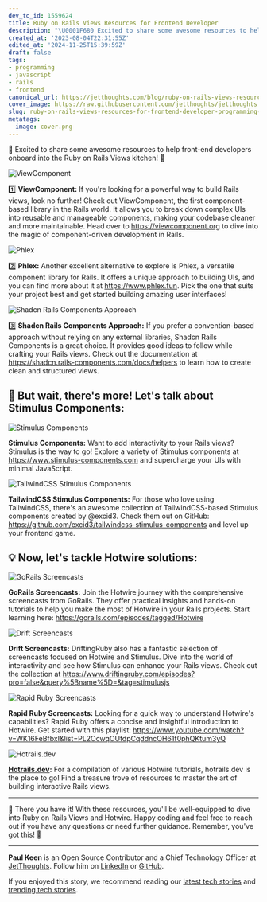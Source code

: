 ```yaml
---
dev_to_id: 1559624
title: Ruby on Rails Views Resources for Frontend Developer
description: "\U0001F680 Excited to share some awesome resources to help front-end developers onboard into the Ruby on Rails..."
created_at: '2023-08-04T22:31:55Z'
edited_at: '2024-11-25T15:39:59Z'
draft: false
tags:
- programming
- javascript
- rails
- frontend
canonical_url: https://jetthoughts.com/blog/ruby-on-rails-views-resources-for-frontend-developer-programming-javascript/
cover_image: https://raw.githubusercontent.com/jetthoughts/jetthoughts.github.io/master/content/blog/ruby-on-rails-views-resources-for-frontend-developer-programming-javascript/cover.png
slug: ruby-on-rails-views-resources-for-frontend-developer-programming-javascript
metatags:
  image: cover.png
---
```

🚀 Excited to share some awesome resources to help front-end developers onboard into the Ruby on Rails Views kitchen! 🎉

![ViewComponent](file_0.png)

1️⃣ **ViewComponent:** If you're looking for a powerful way to build Rails views, look no further! Check out ViewComponent, the first component-based library in the Rails world. It allows you to break down complex UIs into reusable and manageable components, making your codebase cleaner and more maintainable. Head over to https://viewcomponent.org to dive into the magic of component-driven development in Rails.

![Phlex](file_1.png)

2️⃣ **Phlex:** Another excellent alternative to explore is Phlex, a versatile component library for Rails. It offers a unique approach to building UIs, and you can find more about it at https://www.phlex.fun. Pick the one that suits your project best and get started building amazing user interfaces!

![Shadcn Rails Components Approach](file_2.png)

3️⃣ **Shadcn Rails Components Approach:** If you prefer a convention-based approach without relying on any external libraries, Shadcn Rails Components is a great choice. It provides good ideas to follow while crafting your Rails views. Check out the documentation at https://shadcn.rails-components.com/docs/helpers to learn how to create clean and structured views.

## 🎈 But wait, there's more! Let's talk about Stimulus Components:

![Stimulus Components](file_3.png)

**Stimulus Components:** Want to add interactivity to your Rails views? Stimulus is the way to go! Explore a variety of Stimulus components at https://www.stimulus-components.com and supercharge your UIs with minimal JavaScript.

![TailwindCSS Stimulus Components](file_4.png)

**TailwindCSS Stimulus Components:** For those who love using TailwindCSS, there's an awesome collection of TailwindCSS-based Stimulus components created by @excid3. Check them out on GitHub: https://github.com/excid3/tailwindcss-stimulus-components and level up your frontend game.

## 💡 Now, let's tackle Hotwire solutions:

![GoRails Screencasts](file_5.png)

**GoRails Screencasts:** Join the Hotwire journey with the comprehensive screencasts from GoRails. They offer practical insights and hands-on tutorials to help you make the most of Hotwire in your Rails projects. Start learning here: https://gorails.com/episodes/tagged/Hotwire

![Drift Screencasts](file_6.png)

**Drift Screencasts:** DriftingRuby also has a fantastic selection of screencasts focused on Hotwire and Stimulus. Dive into the world of interactivity and see how Stimulus can enhance your Rails views. Check out the collection at https://www.driftingruby.com/episodes?pro=false&query%5Bname%5D=&tag=stimulusjs

![Rapid Ruby Screencasts](file_7.png)

**Rapid Ruby Screencasts:** Looking for a quick way to understand Hotwire's capabilities? Rapid Ruby offers a concise and insightful introduction to Hotwire. Get started with this playlist: https://www.youtube.com/watch?v=WK16FeBfbxI&list=PL2OcwqOUtdpCqddncOH61f0phQKtum3yQ

![Hotrails.dev](file_8.png)

**[Hotrails.dev](https://hotrails.dev):** For a compilation of various Hotwire tutorials, hotrails.dev is the place to go! Find a treasure trove of resources to master the art of building interactive Rails views.

---

🌟 There you have it! With these resources, you'll be well-equipped to dive into Ruby on Rails Views and Hotwire. Happy coding and feel free to reach out if you have any questions or need further guidance. Remember, you've got this! 💪 

---

**Paul Keen** is an Open Source Contributor and a Chief Technology Officer at [JetThoughts](https://www.jetthoughts.com). Follow him on [LinkedIn](https://www.linkedin.com/in/paul-keen/) or [GitHub](https://github.com/pftg).

If you enjoyed this story, we recommend reading our [latest tech stories](https://jtway.co/latest) and [trending tech stories](https://jtway.co/trending).

